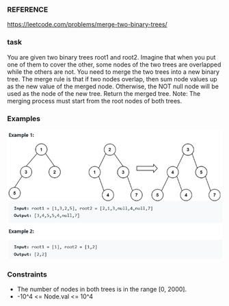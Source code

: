 ### REFERENCE
https://leetcode.com/problems/merge-two-binary-trees/

### task
You are given two binary trees root1 and root2.
Imagine that when you put one of them to cover the other, some nodes of the two trees are overlapped while the others are not. You need to merge the two trees into a new binary tree. The merge rule is that if two nodes overlap, then sum node values up as the new value of the merged node. Otherwise, the NOT null node will be used as the node of the new tree.
Return the merged tree.
Note: The merging process must start from the root nodes of both trees.

### Examples
![alt text](merge_two_binary_trees.PNG)

### Constraints
* The number of nodes in both trees is in the range [0, 2000].
* -10^4 <= Node.val <= 10^4
